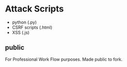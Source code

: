 # Attack Scripts 
- python (.py)
- CSRF scripts (.html)
- XSS (.js)

## public 
For Professional Work Flow purposes. Made public to fork.
